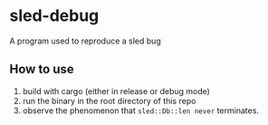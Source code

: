 # sled-debug
A program used to reproduce a sled bug

## How to use
1. build with cargo (either in release or debug mode)
2. run the binary in the root directory of this repo
3. observe the phenomenon that `sled::Db::len never` terminates.
